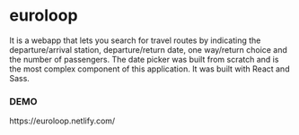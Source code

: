 <h1>euroloop</h1>

<p>It is a webapp that lets you search for travel routes by indicating the departure/arrival station, departure/return date, one way/return choice and the number of passengers. The date picker was built from scratch and is the most complex component of this application. It was built with React and Sass.</p>

<h3>DEMO</h3>
https://euroloop.netlify.com/
